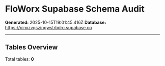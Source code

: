 # FloWorx Supabase Schema Audit

**Generated:** 2025-10-15T19:01:45.416Z
**Database:** https://oinxzvqszingwstrbdro.supabase.co

---

## Tables Overview

Total tables: **0**

